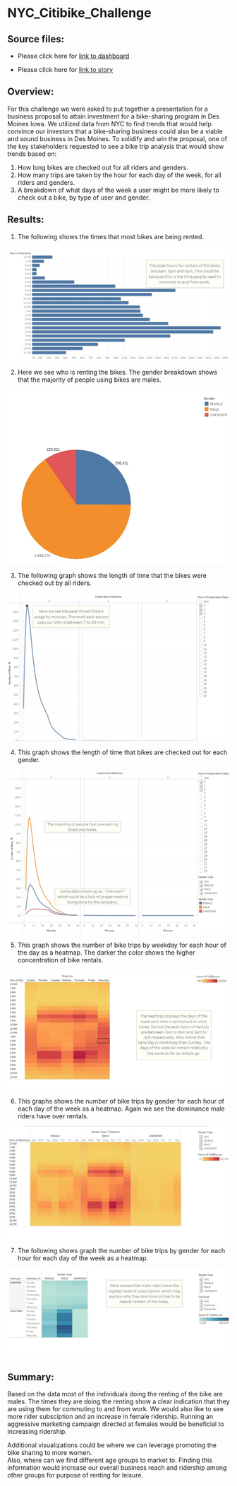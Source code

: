 # NYC_Citibike_Challenge

## Source files: 

- Please click here for [link to dashboard](https://public.tableau.com/app/profile/douglas.cano/viz/ChallengeModule_14/CheckoutTimesbyGender)

- Please click here for [link to story](https://public.tableau.com/app/profile/douglas.cano/viz/NYC_Citibike_ChallengeMod14/Story1?publish=yes)

## Overview:

For this challenge we were asked to put together a presentation for a business proposal to attain investment for a bike-sharing program in Des Moines Iowa. We utilized data from NYC to find trends that would help convince our investors that a bike-sharing business could also be a viable and sound business in Des Moines. To solidify and win the proposal, one of the key stakeholders requested to see a bike trip analysis that would show trends based on:
1)	How long bikes are checked out for all riders and genders. 
2)	How many trips are taken by the hour for each day of the week, for all riders and genders. 
3)	A breakdown of what days of the week a user might be more likely to check out a bike, by type of user and gender.

## Results:

1) The following shows the times that most bikes are being rented. 

![image](https://github.com/DmanDJs1/bikesharing/blob/main/Images/1.jpg?raw=true)
	
2) Here we see who is renting the bikes. The gender breakdown shows that the majority of people using bikes are males.

![image](https://github.com/DmanDJs1/bikesharing/blob/main/Images/2.jpg?raw=true)

3) The following graph shows the length of time that the bikes were checked out by all riders.

![image](https://github.com/DmanDJs1/bikesharing/blob/main/Images/3.jpg?raw=true)

4) This graph shows the length of time that bikes are checked out for each gender.

![image](https://github.com/DmanDJs1/bikesharing/blob/main/Images/4.jpg?raw=true)

5) This graph shows the number of bike trips by weekday for each hour of the day as a heatmap. The darker the color shows the higher concentration of bike rentals. 

![image](https://github.com/DmanDJs1/bikesharing/blob/main/Images/5.jpg?raw=true)

6) This graphs shows the number of bike trips by gender for each hour of each day of the week as a heatmap. Again we see the dominance male riders have over rentals. 

![image](https://github.com/DmanDJs1/bikesharing/blob/main/Images/6.jpg?raw=true)

7) The following shows graph the number of bike trips by gender for each hour for each day of the week as a heatmap.

![image](https://github.com/DmanDJs1/bikesharing/blob/main/Images/7.jpg?raw=true)

## Summary:
Based on the data most of the individuals doing the renting of the bike are males. The times they are doing the renting show a clear indication that they are using them for commuting to and from work. We would also like to see more rider subsciption and an increase in female ridership. 
Running an aggressive marketing campaign directed at females would be beneficial to increasing ridership.

Additional visualizations could be where we can leverage promoting the bike sharing to more women.  
Also, where can we find different age groups to market to. Finding this information would increase our overall business reach and ridership among other groups for purpose of renting for leisure.  
